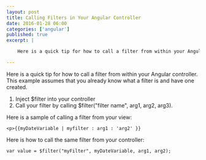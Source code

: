 ```yaml
---
layout: post
title: Calling Filters in Your Angular Controller 
date: 2016-01-28 06:00
categories: ['angular']
published: true
excerpt: | 

    Here is a quick tip for how to call a filter from within your Angular controller.  This example assumes that you already know what a filter is and have one created.  

---
```


Here is a quick tip for how to call a filter from within your Angular controller.  This example assumes that you already know what a filter is and have one created.  

1. Inject $filter into your controller
2. Call your filter by calling $filter("filter name", arg1, arg2, arg3).   

Here is a sample of calling a filter from your view:

    <p>{{myDateVariable | myfilter : arg1 : 'arg2' }}
    
Here is how to call the same filter from your controller:
    
    var value = $filter("myFilter", myDateVariable, arg1, arg2);